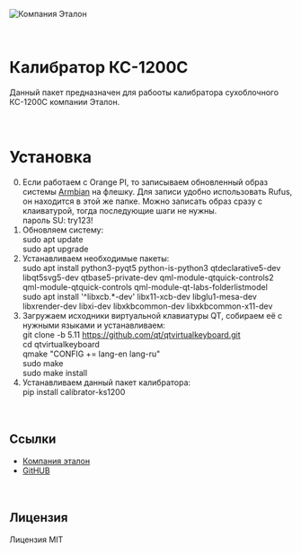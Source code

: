 ![Компания Эталон](https://omsketalon.ru/sites/default/files/logo_s_0.png)

<br>
<h1>Калибратор КС-1200С</h1>

Данный пакет предназначен для рабооты калибратора сухоблочного КС-1200С компании Эталон.
<br><br><br>
<h1>Установка</h1>

0. Если работаем с Orange PI, то записываем обновленный образ системы [Armbian](https://cloud.mail.ru/public/pwEJ/XzP8bKGJA) на флешку. Для записи удобно использовать Rufus, он находится в этой же папке. Можно записать образ сразу с клаиватурой, тогда последующие шаги не нужны.<br>
    пароль SU: try123!
1. Обновляем систему:<br>
    sudo apt update<br>
    sudo apt upgrade
2. Устанавливаем необходимые пакеты:<br>
    sudo apt install python3-pyqt5 python-is-python3 qtdeclarative5-dev libqt5svg5-dev qtbase5-private-dev qml-module-qtquick-controls2 qml-module-qtquick-controls qml-module-qt-labs-folderlistmodel<br>
    sudo apt install '^libxcb.*-dev' libx11-xcb-dev libglu1-mesa-dev libxrender-dev libxi-dev libxkbcommon-dev libxkbcommon-x11-dev
3. Загружаем исходники виртуальной клавиатуры QT, собираем её с нужными языками и устанавливаем:<br>
    git clone -b 5.11 https://github.com/qt/qtvirtualkeyboard.git<br>
    cd qtvirtualkeyboard<br>
    qmake "CONFIG += lang-en lang-ru"<br>
    sudo make<br>
    sudo make install
4. Устанавливаем данный пакет калибратора:<br>
    pip install calibrator-ks1200
<br><br><br>
<h2> Ссылки </h2>

- [Компания эталон](http://www.omsketalon.ru/)
- [GitHUB](https://github.com/psih0/KS1200)
<br><br><br>
## Лицензия

Лицензия MIT